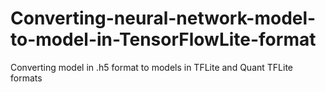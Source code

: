 # Converting-neural-network-model-to-model-in-TensorFlowLite-format
Converting model in .h5 format to models in TFLite and Quant TFLite formats
